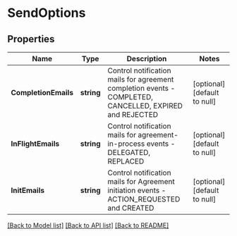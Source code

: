 # SendOptions

## Properties
Name | Type | Description | Notes
------------ | ------------- | ------------- | -------------
**CompletionEmails** | **string** | Control notification mails for agreement completion events - COMPLETED, CANCELLED, EXPIRED and REJECTED | [optional] [default to null]
**InFlightEmails** | **string** | Control notification mails for agreement-in-process events - DELEGATED, REPLACED | [optional] [default to null]
**InitEmails** | **string** | Control notification mails for Agreement initiation events - ACTION_REQUESTED and CREATED | [optional] [default to null]

[[Back to Model list]](../README.md#documentation-for-models) [[Back to API list]](../README.md#documentation-for-api-endpoints) [[Back to README]](../README.md)


